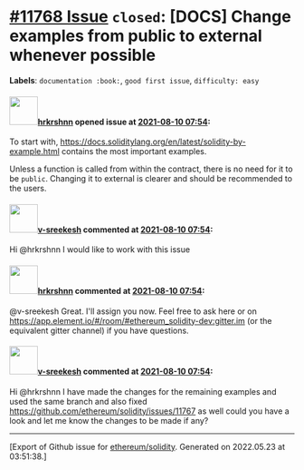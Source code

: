 # [\#11768 Issue](https://github.com/ethereum/solidity/issues/11768) `closed`: [DOCS] Change examples from public to external whenever possible
**Labels**: `documentation :book:`, `good first issue`, `difficulty: easy`


#### <img src="https://avatars.githubusercontent.com/u/13174375?u=52d702cb6bec53b561afa293cf9cd53ef7a63924&v=4" width="50">[hrkrshnn](https://github.com/hrkrshnn) opened issue at [2021-08-10 07:54](https://github.com/ethereum/solidity/issues/11768):

To start with, https://docs.soliditylang.org/en/latest/solidity-by-example.html contains the most important examples.

Unless a function is called from within the contract, there is no need for it to be `public`. Changing it to external is clearer and should be recommended to the users.

#### <img src="https://avatars.githubusercontent.com/u/61742339?u=d0144cd9e13f1b23328f426effcb0385c50574d6&v=4" width="50">[v-sreekesh](https://github.com/v-sreekesh) commented at [2021-08-10 07:54](https://github.com/ethereum/solidity/issues/11768#issuecomment-895862864):

Hi @hrkrshnn I would like to work with this issue

#### <img src="https://avatars.githubusercontent.com/u/13174375?u=52d702cb6bec53b561afa293cf9cd53ef7a63924&v=4" width="50">[hrkrshnn](https://github.com/hrkrshnn) commented at [2021-08-10 07:54](https://github.com/ethereum/solidity/issues/11768#issuecomment-895863751):

@v-sreekesh Great. I'll assign you now. Feel free to ask here or on https://app.element.io/#/room/#ethereum_solidity-dev:gitter.im (or the equivalent gitter channel) if you have questions.

#### <img src="https://avatars.githubusercontent.com/u/61742339?u=d0144cd9e13f1b23328f426effcb0385c50574d6&v=4" width="50">[v-sreekesh](https://github.com/v-sreekesh) commented at [2021-08-10 07:54](https://github.com/ethereum/solidity/issues/11768#issuecomment-897307948):

Hi @hrkrshnn I have made the changes for the remaining examples and used the same branch and also fixed https://github.com/ethereum/solidity/issues/11767 as well could you have a look and let me know the changes to be made if any?


-------------------------------------------------------------------------------



[Export of Github issue for [ethereum/solidity](https://github.com/ethereum/solidity). Generated on 2022.05.23 at 03:51:38.]
